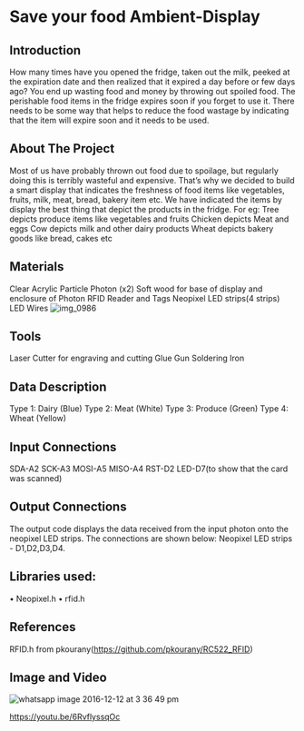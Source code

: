 # Save your food Ambient-Display
## Introduction
How many times have you opened the fridge, taken out the milk, peeked at the expiration date and then realized that it expired a day before or few days ago? You end up wasting food and money by throwing out spoiled food. The perishable food items in the fridge expires soon if you forget to use it. There needs to be some way that helps to reduce the food wastage by indicating that the item will expire soon and it needs to be used. 
## About The Project
Most of us have probably thrown out food due to spoilage, but regularly doing this is terribly wasteful and expensive. That’s why we decided to build a smart display that indicates the freshness of food items like vegetables, fruits, milk, meat, bread, bakery item etc.
We have indicated the items by display the best thing that depict the products in the fridge.
For eg:	
Tree depicts produce items like vegetables and fruits
Chicken depicts Meat and eggs
Cow depicts milk and other dairy products
Wheat depicts bakery goods like bread, cakes etc
## Materials
Clear Acrylic
Particle Photon (x2)
Soft wood for base of display and enclosure of Photon
RFID Reader and Tags
Neopixel LED strips(4 strips)
LED
Wires
![img_0986](https://cloud.githubusercontent.com/assets/21200411/21118606/a4fe7e58-c08c-11e6-8295-c4b9d3912255.jpg)

## Tools
Laser Cutter for engraving and cutting
Glue Gun
Soldering Iron

## Data Description
Type 1: Dairy (Blue)
Type 2: Meat (White)
Type 3: Produce (Green)
Type 4: Wheat (Yellow)

## Input Connections
SDA-A2
SCK-A3
MOSI-A5
MISO-A4
RST-D2
LED-D7(to show that the card was scanned)

## Output Connections
The output code displays the data received from the input photon onto the neopixel LED strips.
The connections are shown below:
Neopixel LED strips - D1,D2,D3,D4.

## Libraries used:
• Neopixel.h
• rfid.h

## References
RFID.h from pkourany(https://github.com/pkourany/RC522_RFID)

## Image and Video

![whatsapp image 2016-12-12 at 3 36 49 pm](https://cloud.githubusercontent.com/assets/21200411/21118546/523ce722-c08c-11e6-8bc8-ead186e66326.jpeg)


https://youtu.be/6RvflyssqOc

